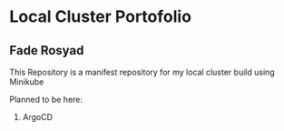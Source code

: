 # Local Cluster Portofolio
## Fade Rosyad

This Repository is a manifest repository for my local cluster build using Minikube

Planned to be here:
1. ArgoCD


